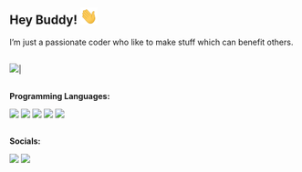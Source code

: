 ## Hey Buddy! <img  src="https://raw.githubusercontent.com/ABSphreak/ABSphreak/master/gifs/Hi.gif" width="30px">
I’m just a passionate coder who like to make stuff which can benefit others.

##

<img src="https://github-readme-stats.vercel.app/api?username=cadburry6969&show_icons=true&theme=default&include_all_commits=true">|

##

**Programming Languages:**

<img src="https://skillicons.dev/icons?i=lua&theme=dark&perline=4"> <img src="https://skillicons.dev/icons?i=javascript&theme=dark&perline=4"> <img src="https://skillicons.dev/icons?i=html&theme=dark&perline=4"> <img src="https://skillicons.dev/icons?i=css&theme=dark&perline=4"> <img src="https://skillicons.dev/icons?i=mysql&theme=dark&perline=4">

##

**Socials:**

 <div> 
  <a href="https://www.youtube.com/@OyeCadburry" target="_blank"><img src="https://img.shields.io/badge/YouTube-FF0000?style=for-the-badge&logo=youtube&logoColor=white" target="_blank"></a>
 <a href="https://discord.gg/qxGPARNwNP" target="_blank"><img src="https://img.shields.io/badge/Discord-7289DA?style=for-the-badge&logo=discord&logoColor=white" target="_blank"></a>  
 <div> 
